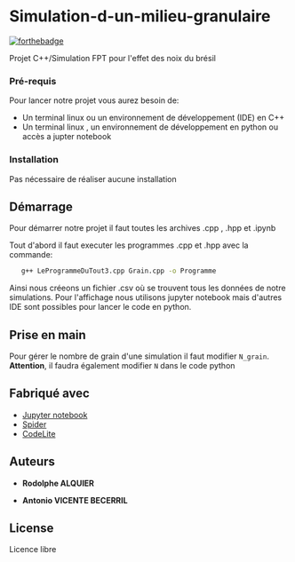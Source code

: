 # Simulation-d-un-milieu-granulaire


[![forthebadge](http://forthebadge.com/images/badges/built-with-love.svg)](http://forthebadge.com)

Projet C++/Simulation FPT pour l'effet des noix du brésil

### Pré-requis

Pour lancer notre projet vous aurez besoin de:

- Un terminal linux ou un environnement de développement (IDE) en C++
- Un terminal linux , un environnement de développement en python ou accès a jupter notebook

### Installation

Pas nécessaire de réaliser aucune installation


## Démarrage

Pour démarrer notre projet il faut toutes les archives .cpp , .hpp et .ipynb

Tout d'abord il faut executer les programmes .cpp et .hpp avec la commande:

```sh
   g++ LeProgrammeDuTout3.cpp Grain.cpp -o Programme
   ```
Ainsi nous créeons un fichier .csv où se trouvent tous les données de notre simulations. Pour l'affichage nous utilisons jupyter notebook mais d'autres IDE sont possibles pour lancer le code en python.

## Prise en main

Pour gérer le nombre de grain d'une simulation il faut modifier ```N_grain```. **Attention**, il faudra également modifier  ```N``` dans le code python

## Fabriqué avec

- [Jupyter notebook](https://jupyter.org/)
- [Spider](https://www.spyder-ide.org/)
- [CodeLite](https://codelite.org/)


## Auteurs

* **Rodolphe ALQUIER**

* **Antonio VICENTE BECERRIL** 



## License
Licence libre
